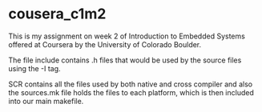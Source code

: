 # cousera_c1m2
This is my assignment on week 2 of Introduction to Embedded Systems offered at Coursera by the University of Colorado Boulder.

The file include contains .h files that would be used by the source files using the -I tag. 

SCR contains all the files used by both native and cross compiler and also the sources.mk file holds the files to each platform, which is then included into our main makefile.

